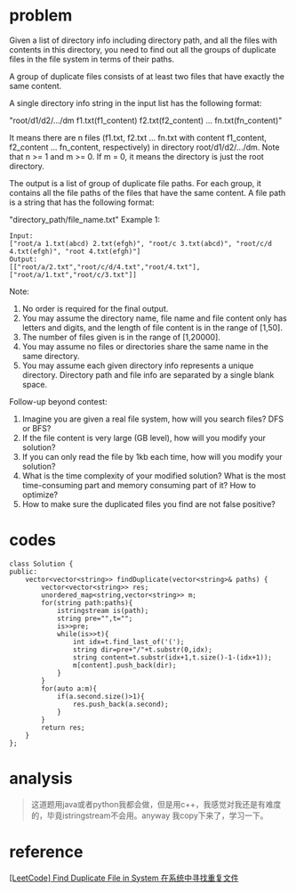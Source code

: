# problem
>
Given a list of directory info including directory path, and all the files with contents in this directory, you need to find out all the groups of duplicate files in the file system in terms of their paths.

A group of duplicate files consists of at least two files that have exactly the same content.

A single directory info string in the input list has the following format:

"root/d1/d2/.../dm f1.txt(f1_content) f2.txt(f2_content) ... fn.txt(fn_content)"

It means there are n files (f1.txt, f2.txt ... fn.txt with content f1_content, f2_content ... fn_content, respectively) in directory root/d1/d2/.../dm. Note that n >= 1 and m >= 0. If m = 0, it means the directory is just the root directory.

The output is a list of group of duplicate file paths. For each group, it contains all the file paths of the files that have the same content. A file path is a string that has the following format:

"directory_path/file_name.txt"
Example 1:
```
Input:
["root/a 1.txt(abcd) 2.txt(efgh)", "root/c 3.txt(abcd)", "root/c/d 4.txt(efgh)", "root 4.txt(efgh)"]
Output:  
[["root/a/2.txt","root/c/d/4.txt","root/4.txt"],["root/a/1.txt","root/c/3.txt"]]

```
Note:
1. No order is required for the final output.
2. You may assume the directory name, file name and file content only has letters and digits, and the length of file content is in the range of [1,50].
3. The number of files given is in the range of [1,20000].
4. You may assume no files or directories share the same name in the same directory.
5. You may assume each given directory info represents a unique directory. Directory path and file info are separated by a single blank space.

Follow-up beyond contest:
1. Imagine you are given a real file system, how will you search files? DFS or BFS?
2. If the file content is very large (GB level), how will you modify your solution?
3. If you can only read the file by 1kb each time, how will you modify your solution?
4. What is the time complexity of your modified solution? What is the most time-consuming part and memory consuming part of it? How to optimize?
5. How to make sure the duplicated files you find are not false positive?

# codes
```
class Solution {
public:
    vector<vector<string>> findDuplicate(vector<string>& paths) {
        vector<vector<string>> res;
        unordered_map<string,vector<string>> m;
        for(string path:paths){
            istringstream is(path);
            string pre="",t="";
            is>>pre;
            while(is>>t){
                int idx=t.find_last_of('(');
                string dir=pre+"/"+t.substr(0,idx);
                string content=t.substr(idx+1,t.size()-1-(idx+1));
                m[content].push_back(dir);
            }
        }
        for(auto a:m){
            if(a.second.size()>1){
                res.push_back(a.second);
            }
        }
        return res;
    }
};
```

# analysis
>这道题用java或者python我都会做，但是用c++，我感觉对我还是有难度的，毕竟istringstream不会用。anyway 我copy下来了，学习一下。

# reference
[[LeetCode] Find Duplicate File in System 在系统中寻找重复文件][1]

[1]: http://www.cnblogs.com/grandyang/p/7007974.html